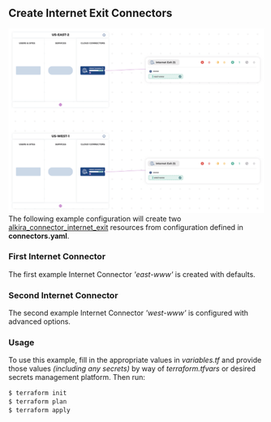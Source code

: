 ## Create Internet Exit Connectors
![Topology](./topology.png)
The following example configuration will create two [alkira_connector_internet_exit](https://registry.terraform.io/providers/alkiranet/alkira/latest/docs/resources/connector_internet_exit) resources from configuration defined in **connectors.yaml**. 

### First Internet Connector
The first example Internet Connector _'east-www'_ is created with defaults.

### Second Internet Connector
The second example Internet Connector _'west-www'_ is configured with advanced options.

### Usage
To use this example, fill in the appropriate values in _variables.tf_ and provide those values _(including any secrets)_ by way of _terraform.tfvars_ or desired secrets management platform. Then run:

```bash
$ terraform init
$ terraform plan
$ terraform apply
```